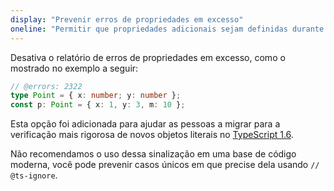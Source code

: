 ```yaml
---
display: "Prevenir erros de propriedades em excesso"
oneline: "Permitir que propriedades adicionais sejam definidas durante a criação de tipos"
---
```


Desativa o relatório de erros de propriedades em excesso, como o mostrado no exemplo a seguir:

```ts twoslash
// @errors: 2322
type Point = { x: number; y: number };
const p: Point = { x: 1, y: 3, m: 10 };
```

Esta opção foi adicionada para ajudar as pessoas a migrar para a verificação mais rigorosa de novos objetos literais no [TypeScript 1.6](/docs/handbook/release-notes/typescript-1-6.html#stricter-object-literal-assignment-checks).

Não recomendamos o uso dessa sinalização em uma base de código moderna, você pode prevenir casos únicos em que precise dela usando `// @ts-ignore`.
